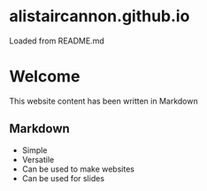 # alistaircannon.github.io
Loaded from README.md 
# Welcome 

This website content has been written in Markdown 

## Markdown 
- Simple 
- Versatile 
- Can be used to make websites 
- Can be used for slides 
